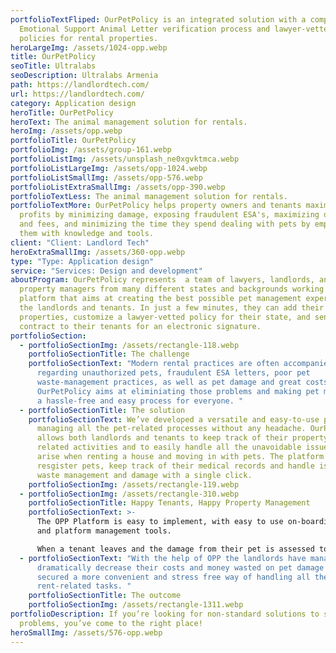```yaml
---
portfolioTextFliped: OurPetPolicy is an integrated solution with a complete
  Emotional Support Animal Letter verification process and lawyer-vetted pet
  policies for rental properties.
heroLargeImg: /assets/1024-opp.webp
title: OurPetPolicy
seoTitle: Ultralabs
seoDescription: Ultralabs Armenia
path: https://landlordtech.com/
url: https://landlordtech.com/
category: Application design
heroTitle: OurPetPolicy
heroText: The animal management solution for rentals.
heroImg: /assets/opp.webp
portfolioTitle: OurPetPolicy
portfolioImg: /assets/group-161.webp
portfolioListImg: /assets/unsplash_ne0xgvktmca.webp
portfolioListLargeImg: /assets/opp-1024.webp
portfolioListSmallImg: /assets/opp-576.webp
portfolioListExtraSmallImg: /assets/opp-390.webp
portfolioTextLess: The animal management solution for rentals.
portfolioTextMore: OurPetPolicy helps property owners and tenants maximize
  profits by minimizing damage, exposing fraudulent ESA's, maximizing deposits
  and fees, and minimizing the time they spend dealing with pets by empowering
  them with knowledge and tools.
client: "Client: Landlord Tech"
heroExtraSmallImg: /assets/360-opp.webp
type: "Type: Application design"
service: "Services: Design and development"
aboutProgram: OurPetPolicy represents  a team of lawyers, landlords, and
  property managers from many different states and backgrounds working on a
  platform that aims at creating the best possible pet management experience for
  the landlords and tenants. In just a few minutes, they can add their rental
  properties, customize a lawyer-vetted policy for their state, and send a
  contract to their tenants for an electronic signature.
portfolioSection:
  - portfolioSectionImg: /assets/rectangle-118.webp
    portfolioSectionTitle: The challenge
    portfolioSectionText: "Modern rental practices are often accompanied by problems
      regarding unauthorized pets, fraudulent ESA letters, poor pet
      waste-management practices, as well as pet damage and great costs.
      OurPetPolicy aims at eliminiating those problems and making pet management
      a hassle-free and easy process for everyone. "
  - portfolioSectionTitle: The solution
    portfolioSectionText: We’ve developed a versatile and easy-to-use platform for
      managing all the pet-related processes without any headache. OurPetPolicy
      allows both landlords and tenants to keep track of their property and pet
      related activities and to easily handle all the unavoidable issues that
      arise when renting a house and moving in with pets. The platform allows to
      resgister pets, keep track of their medical records and handle issues like
      waste management and damage with a single click.
    portfolioSectionImg: /assets/rectangle-119.webp
  - portfolioSectionImg: /assets/rectangle-310.webp
    portfolioSectionTitle: Happy Tenants, Happy Property Management
    portfolioSectionText: >-
      The OPP Platform is easy to implement, with easy to use on-boarding tools
      and platform management tools.

      When a tenant leaves and the damage from their pet is assessed to be hundreds of dollars more than their security deposit, most landlords understand that it is not worth taking them to court, where they could end up spending more money than they would recoup. By collecting pet deposits the landlords have more money to help cover the damage left by their animals.
  - portfolioSectionText: "With the help of OPP the landlords have managed to
      dramatically decrease their costs and money wasted on pet damage and
      secured a more convenient and stress free way of handling all the
      rent-related tasks. "
    portfolioSectionTitle: The outcome
    portfolioSectionImg: /assets/rectangle-1311.webp
portfolioDescription: If you’re looking for non-standard solutions to standard
  problems, you’ve come to the right place!
heroSmallImg: /assets/576-opp.webp
---
```

